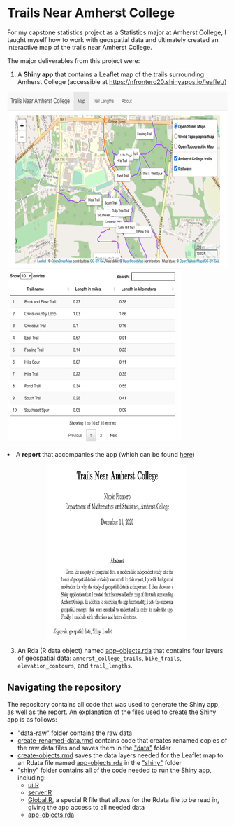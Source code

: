 # Trails Near Amherst College

For my capstone statistics project as a Statistics major at Amherst College, I taught myself how to work with geospatial data and ultimately created an interactive map of the trails near Amherst College.  

The major deliverables from this project were:

1) A **Shiny app** that contains a Leaflet map of the trails surrounding Amherst College (accessible at https://nfrontero20.shinyapps.io/leaflet/)

<p float="left">
  <img src="README-images/trail-map-app-tab1-preview.png" width="600" height="400"/>
  <img src="README-images/trail-map-app-tab2-preview.png" width="400" height="400 /> 
</p>

2) A **report** that accompanies the app (which can be found [here](https://github.com/Amherst-STAT495F20/STAT495F20-project-Frontero/blob/main/report/report.pdf))

<p align="center">
  <img src="README-images/trail-map-report-preview.png" width="320" height="400"/>
</p>

3) An Rda (R data object) named [app-objects.rda](https://github.com/Amherst-STAT495F20/STAT495F20-project-Frontero/blob/main/shiny/app-objects.rda) that contains four layers of geospatial data: `amherst_college_trails`, `bike_trails`, `elevation_contours`, and `trail_lengths`.  

## Navigating the repository

The repository contains all code that was used to generate the Shiny app, as well as the report.  An explanation of the files used to create the Shiny app is as follows:

* ["data-raw"](https://github.com/Amherst-STAT495F20/STAT495F20-project-Frontero/tree/main/data-raw) folder contains the raw data
* [create-renamed-data.rmd](https://github.com/Amherst-STAT495F20/STAT495F20-project-Frontero/blob/main/create-renamed-data.Rmd) contains code that creates renamed copies of the raw data files and saves them in the ["data"](https://github.com/Amherst-STAT495F20/STAT495F20-project-Frontero/tree/main/data) folder
* [create-objects.rmd](https://github.com/Amherst-STAT495F20/STAT495F20-project-Frontero/blob/main/create-objects.Rmd) saves the data layers needed for the Leaflet map to an Rdata file named [app-objects.rda](https://github.com/Amherst-STAT495F20/STAT495F20-project-Frontero/blob/main/shiny/app-objects.rda) in the ["shiny"](https://github.com/Amherst-STAT495F20/STAT495F20-project-Frontero/tree/main/shiny) folder 
* ["shiny"](https://github.com/Amherst-STAT495F20/STAT495F20-project-Frontero/tree/main/shiny) folder contains all of the code needed to run the Shiny app, including: 
  - [ui.R](https://github.com/Amherst-STAT495F20/STAT495F20-project-Frontero/blob/main/shiny/ui.R)
  - [server.R](https://github.com/Amherst-STAT495F20/STAT495F20-project-Frontero/blob/main/shiny/server.R)
  - [Global.R](https://github.com/Amherst-STAT495F20/STAT495F20-project-Frontero/blob/main/shiny/Global.R), a special R file that allows for the Rdata file to be read in, giving the app access to all needed data
  - [app-objects.rda](https://github.com/Amherst-STAT495F20/STAT495F20-project-Frontero/blob/main/shiny/app-objects.rda)
